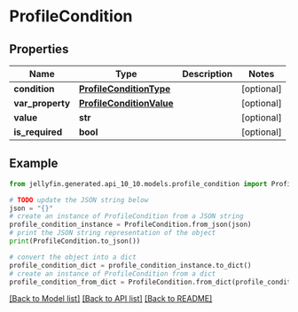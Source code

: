 # ProfileCondition


## Properties

Name | Type | Description | Notes
------------ | ------------- | ------------- | -------------
**condition** | [**ProfileConditionType**](ProfileConditionType.md) |  | [optional] 
**var_property** | [**ProfileConditionValue**](ProfileConditionValue.md) |  | [optional] 
**value** | **str** |  | [optional] 
**is_required** | **bool** |  | [optional] 

## Example

```python
from jellyfin.generated.api_10_10.models.profile_condition import ProfileCondition

# TODO update the JSON string below
json = "{}"
# create an instance of ProfileCondition from a JSON string
profile_condition_instance = ProfileCondition.from_json(json)
# print the JSON string representation of the object
print(ProfileCondition.to_json())

# convert the object into a dict
profile_condition_dict = profile_condition_instance.to_dict()
# create an instance of ProfileCondition from a dict
profile_condition_from_dict = ProfileCondition.from_dict(profile_condition_dict)
```
[[Back to Model list]](../README.md#documentation-for-models) [[Back to API list]](../README.md#documentation-for-api-endpoints) [[Back to README]](../README.md)


